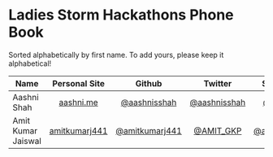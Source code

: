 Ladies Storm Hackathons Phone Book
====================================

Sorted alphabetically by first name. To add yours, please keep it alphabetical!

| Name        | Personal Site           | Github  | Twitter | Stackoverflow |
| ------------- |:-------------:|:-----:|:----:|:-----:|
| Aashni Shah      | [aashni.me](http://www.aashni.me) | [@aashnisshah](http://github.com/aashnisshah) | [@aashnisshah](http://www.twitter.com/aashnisshah) | [@aashnisshah](http://stackoverflow.com/users/1989265/aashnisshah) |
| Amit Kumar Jaiswal  | [amitkumarj441](http://amitkumarj441.github.io) | [@amitkumarj441](http://github.com/amitkumarj441) | [@AMIT_GKP](http://www.twitter.com/AMIT_GKP) | [@amitkumarjaiswal](http://stackoverflow.com/users/7518855/amit-kumar-jaiswal) |
